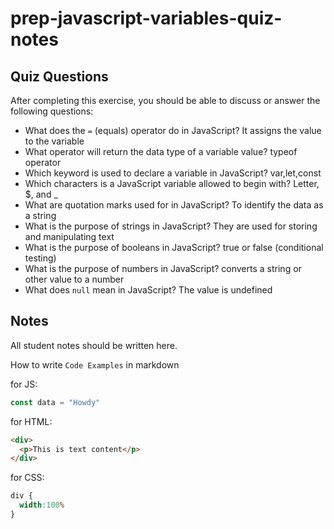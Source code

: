 # prep-javascript-variables-quiz-notes

## Quiz Questions

After completing this exercise, you should be able to discuss or answer the following questions:

- What does the `=` (equals) operator do in JavaScript?
It assigns the value to the variable
- What operator will return the data type of a variable value?
typeof operator
- Which keyword is used to declare a variable in JavaScript?
var,let,const
- Which characters is a JavaScript variable allowed to begin with?
Letter, $, and _
- What are quotation marks used for in JavaScript?
To identify the data as a string
- What is the purpose of strings in JavaScript?
They are used for storing and manipulating text
- What is the purpose of booleans in JavaScript?
true or false (conditional testing)
- What is the purpose of numbers in JavaScript?
converts a string or other value to a number
- What does `null` mean in JavaScript?
The value is undefined
## Notes

All student notes should be written here.


How to write `Code Examples` in markdown

for JS:
```javascript
const data = "Howdy"
```

for HTML:
```html
<div>
  <p>This is text content</p>
</div>
```

for CSS:
```css
div {
  width:100%
}
```
